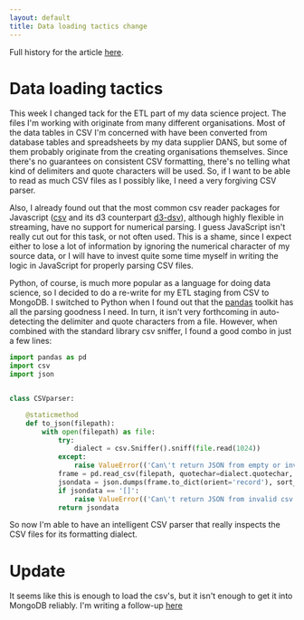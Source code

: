 ```yaml
---
layout: default
title: Data loading tactics change
---
```


Full history for the article [here](https://github.com/reinvantveer/reinvantveer.github.io/commits/master/_posts/2017-04-24-data-loading-tactics-change.md).

# Data loading tactics

This week I changed tack for the ETL part of my data science project. The files I'm working with originate from many different organisations. Most of the data tables in CSV I'm concerned with  have been converted from database tables and spreadsheets by my data supplier DANS, but some of them probably originate from the creating organisations themselves. Since there's no guarantees on consistent CSV formatting, there's no telling what kind of delimiters and quote characters will be used. So, if I want to be able to read as much CSV files as I possibly like, I need a very forgiving CSV parser.

Also, I already found out that the most common csv reader packages for Javascript ([csv](https://npmjs.com/package/csv) and its d3 counterpart [d3-dsv](https://www.npmjs.com/package/d3-dsv)), although highly flexible in streaming, have no support for numerical parsing. I guess JavaScript isn't really cut out for this task, or not often used. This is a shame, since I expect either to lose a lot of information by ignoring the numerical character of my source data, or I will have to invest quite some time myself in writing the logic in JavaScript for properly parsing CSV files.

Python, of course, is much more popular as a language for doing data science, so I decided to do a re-write for my ETL staging from CSV to MongoDB. I switched to Python when I found out that the [pandas](http://pandas.pydata.org) toolkit has all the parsing goodness I need. In turn, it isn't very forthcoming in auto-detecting the delimiter and quote characters from a file. However, when combined with the standard library csv sniffer, I found a good combo in just a few lines:

```python
import pandas as pd
import csv
import json


class CSVparser:

    @staticmethod
    def to_json(filepath):
        with open(filepath) as file:
            try:
                dialect = csv.Sniffer().sniff(file.read(1024))
            except:
                raise ValueError(('Can\'t return JSON from empty or invalid csv file %s' % filepath))
            frame = pd.read_csv(filepath, quotechar=dialect.quotechar, delimiter=dialect.delimiter)
            jsondata = json.dumps(frame.to_dict(orient='record'), sort_keys=True)
            if jsondata == '[]':
                raise ValueError(('Can\'t return JSON from invalid csv file %s' % filepath))
            return jsondata
```

So now I'm able to have an intelligent CSV parser that really inspects the CSV files for its formatting dialect.

# Update
It seems like this is enough to load the csv's, but it isn't enough to get it into MongoDB reliably. I'm writing a follow-up [here](https://github.com/reinvantveer/reinvantveer.github.io/commits/master/_posts/2017-05-12-first-encounter-with-real-data.md)